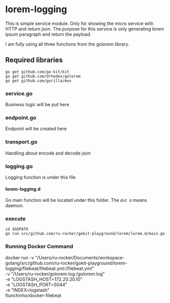 # lorem-logging
This is simple service module. Only for showing the micro service with HTTP and return json.
The purpose for this service is only generating lorem ipsum paragraph and return the payload.

I am fully using all three functions from the golorem library.

## Required libraries

    go get github.com/go-kit/kit
    go get github.com/drhodes/golorem
    go get github.com/gorilla/mux


### service.go
Business logic will be put here

### endpoint.go
Endpoint will be created here

### transport.go
Handling about encode and decode json

### logging.go
Logging function is under this file

#### lorem-logging.d
Go main function will be located under this folder. The `dot d` means daemon.

### execute

    cd $GOPATH
    go run src/github.com/ru-rocker/gokit-playground/lorem/lorem.d/main.go

### Running Docker Command
docker run -v "/Users/ru-rocker/Documents/workspace-golang/src/github.com/ru-rocker/gokit-playground/lorem-logging/filebeat/filebeat.yml:/filebeat.yml" \
           -v "/Users/ru-rocker/golorem.log:/golorem.log" \
           -e "LOGSTASH_HOST=172.20.20.10" \
           -e "LOGSTASH_PORT=5044" \
           -e "INDEX=logstash" \
           fiunchinho/docker-filebeat
